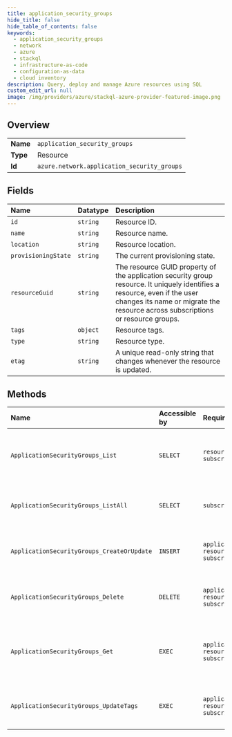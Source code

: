 ```yaml
---
title: application_security_groups
hide_title: false
hide_table_of_contents: false
keywords:
  - application_security_groups
  - network
  - azure    
  - stackql
  - infrastructure-as-code
  - configuration-as-data
  - cloud inventory
description: Query, deploy and manage Azure resources using SQL
custom_edit_url: null
image: /img/providers/azure/stackql-azure-provider-featured-image.png
---
```

  
    

## Overview
<table><tbody>
<tr><td><b>Name</b></td><td><code>application_security_groups</code></td></tr>
<tr><td><b>Type</b></td><td>Resource</td></tr>
<tr><td><b>Id</b></td><td><code>azure.network.application_security_groups</code></td></tr>
</tbody></table>

## Fields
| Name | Datatype | Description |
|:-----|:---------|:------------|
| `id` | `string` | Resource ID. |
| `name` | `string` | Resource name. |
| `location` | `string` | Resource location. |
| `provisioningState` | `string` | The current provisioning state. |
| `resourceGuid` | `string` | The resource GUID property of the application security group resource. It uniquely identifies a resource, even if the user changes its name or migrate the resource across subscriptions or resource groups. |
| `tags` | `object` | Resource tags. |
| `type` | `string` | Resource type. |
| `etag` | `string` | A unique read-only string that changes whenever the resource is updated. |
## Methods
| Name | Accessible by | Required Params | Description |
|:-----|:--------------|:----------------|:------------|
| `ApplicationSecurityGroups_List` | `SELECT` | `resourceGroupName, subscriptionId` | Gets all the application security groups in a resource group. |
| `ApplicationSecurityGroups_ListAll` | `SELECT` | `subscriptionId` | Gets all application security groups in a subscription. |
| `ApplicationSecurityGroups_CreateOrUpdate` | `INSERT` | `applicationSecurityGroupName, resourceGroupName, subscriptionId` | Creates or updates an application security group. |
| `ApplicationSecurityGroups_Delete` | `DELETE` | `applicationSecurityGroupName, resourceGroupName, subscriptionId` | Deletes the specified application security group. |
| `ApplicationSecurityGroups_Get` | `EXEC` | `applicationSecurityGroupName, resourceGroupName, subscriptionId` | Gets information about the specified application security group. |
| `ApplicationSecurityGroups_UpdateTags` | `EXEC` | `applicationSecurityGroupName, resourceGroupName, subscriptionId` | Updates an application security group's tags. |
